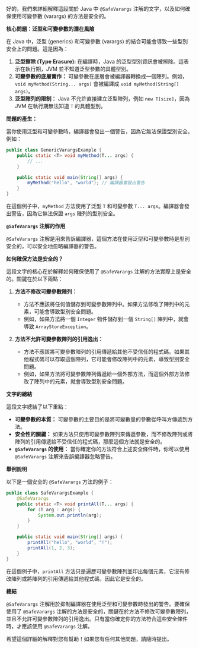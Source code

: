 好的，我們來詳細解釋這段關於 Java 中 `@SafeVarargs` 注解的文字，以及如何確保使用可變參數 (varargs) 的方法是安全的。

**核心問題：泛型和可變參數的潛在風險**

在 Java 中，泛型 (generics) 和可變參數 (varargs) 的結合可能會導致一些型別安全上的問題。這是因為：

1.  **泛型擦除 (Type Erasure):** 在編譯時，Java 的泛型型別資訊會被擦除。這表示在執行期，JVM 並不知道泛型參數的具體型別。
2.  **可變參數的底層實作：** 可變參數在底層會被編譯器轉換成一個陣列。例如，`void myMethod(String... args)` 會被編譯成 `void myMethod(String[] args)`。
3.  **泛型陣列的限制：** Java 不允許直接建立泛型陣列，例如 `new T[size]`，因為 JVM 在執行期無法知道 `T` 的具體型別。

**問題的產生：**

當你使用泛型和可變參數時，編譯器會發出一個警告，因為它無法保證型別安全。例如：

```java
public class GenericVarargsExample {
    public static <T> void myMethod(T... args) {
        // ...
    }

    public static void main(String[] args) {
        myMethod("hello", "world"); // 編譯器會發出警告
    }
}
```

在這個例子中，`myMethod` 方法使用了泛型 `T` 和可變參數 `T... args`。編譯器會發出警告，因為它無法保證 `args` 陣列的型別安全。

**`@SafeVarargs` 注解的作用**

`@SafeVarargs` 注解是用來告訴編譯器，這個方法在使用泛型和可變參數時是型別安全的，可以安全地忽略編譯器的警告。

**如何確保方法是安全的？**

這段文字的核心在於解釋如何確保使用了 `@SafeVarargs` 注解的方法實際上是安全的。關鍵在於以下兩點：

1.  **方法不修改可變參數陣列：**
    *   方法不應該將任何值儲存到可變參數陣列中。如果方法修改了陣列中的元素，可能會導致型別安全問題。
    *   例如，如果方法將一個 `Integer` 物件儲存到一個 `String[]` 陣列中，就會導致 `ArrayStoreException`。

2.  **方法不允許可變參數陣列的引用逸出：**
    *   方法不應該將可變參數陣列的引用傳遞給其他不受信任的程式碼。如果其他程式碼可以存取這個陣列，它可能會修改陣列中的元素，導致型別安全問題。
    *   例如，如果方法將可變參數陣列傳遞給一個外部方法，而這個外部方法修改了陣列中的元素，就會導致型別安全問題。

**文字的總結**

這段文字總結了以下重點：

*   **可變參數的本質：** 可變參數的主要目的是將可變數量的參數從呼叫方傳遞到方法。
*   **安全性的關鍵：** 如果方法只使用可變參數陣列來傳遞參數，而不修改陣列或將陣列的引用傳遞給不受信任的程式碼，那麼這個方法就是安全的。
*   **`@SafeVarargs` 的使用：** 當你確定你的方法符合上述安全條件時，你可以使用 `@SafeVarargs` 注解來告訴編譯器忽略警告。

**舉例說明**

以下是一個安全的 `@SafeVarargs` 方法的例子：

```java
public class SafeVarargsExample {
    @SafeVarargs
    public static <T> void printAll(T... args) {
        for (T arg : args) {
            System.out.println(arg);
        }
    }

    public static void main(String[] args) {
        printAll("hello", "world", "!");
        printAll(1, 2, 3);
    }
}
```

在這個例子中，`printAll` 方法只是遍歷可變參數陣列並印出每個元素，它沒有修改陣列或將陣列的引用傳遞給其他程式碼，因此它是安全的。

**總結**

`@SafeVarargs` 注解用於抑制編譯器在使用泛型和可變參數時發出的警告。要確保使用了 `@SafeVarargs` 注解的方法是安全的，關鍵在於方法不修改可變參數陣列，並且不允許可變參數陣列的引用逸出。只有當你確定你的方法符合這些安全條件時，才應該使用 `@SafeVarargs` 注解。

希望這個詳細的解釋對您有幫助！如果您有任何其他問題，請隨時提出。
